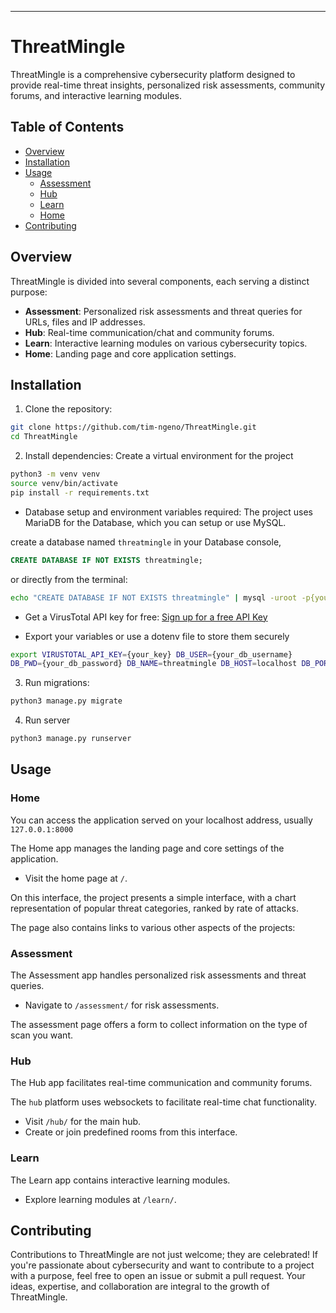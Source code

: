---
# ThreatMingle

ThreatMingle is a comprehensive cybersecurity platform designed to provide real-time threat insights, personalized risk assessments, community forums, and interactive learning modules.

## Table of Contents

- [Overview](#overview)
- [Installation](#installation)
- [Usage](#usage)
  - [Assessment](#assessment)
  - [Hub](#hub)
  - [Learn](#learn)
  - [Home](#home)
- [Contributing](#contributing)

## Overview

ThreatMingle is divided into several components, each serving a distinct purpose:

- **Assessment**: Personalized risk assessments and threat queries for URLs, files and IP addresses.
- **Hub**: Real-time communication/chat and community forums.
- **Learn**: Interactive learning modules on various cybersecurity topics.
- **Home**: Landing page and core application settings.

## Installation

1. Clone the repository:

```bash
git clone https://github.com/tim-ngeno/ThreatMingle.git
cd ThreatMingle
```

2. Install dependencies:
Create a virtual environment for the project

```bash
python3 -m venv venv
source venv/bin/activate
pip install -r requirements.txt
```

- Database setup and environment variables required:
The project uses MariaDB for the Database, which you can setup or use
MySQL.

create a database named `threatmingle` in your Database console,
```SQL
CREATE DATABASE IF NOT EXISTS threatmingle;
```

or directly from the terminal:
```bash
echo "CREATE DATABASE IF NOT EXISTS threatmingle" | mysql -uroot -p{your_password}
```


- Get a VirusTotal API key for free: [Sign up for a free API Key](https://www.virustotal.com/gui/join-us)

- Export your variables or use a dotenv file to store them securely
```bash
export VIRUSTOTAL_API_KEY={your_key} DB_USER={your_db_username}
DB_PWD={your_db_password} DB_NAME=threatmingle DB_HOST=localhost DB_PORT=3306
```


3. Run migrations:

```bash
python3 manage.py migrate
```

4. Run server
```bash
python3 manage.py runserver
```


## Usage

### Home
You can access the application served on your localhost address, usually `127.0.0.1:8000`

The Home app manages the landing page and core settings of the application.

- Visit the home page at `/`.

On this interface, the project presents a simple interface, with a chart representation of popular threat categories, ranked by rate of attacks.

The page also contains links to various other aspects of the projects:

### Assessment

The Assessment app handles personalized risk assessments and threat queries.

- Navigate to `/assessment/` for risk assessments.

The assessment page offers a form to collect information on the type of scan you want.


### Hub

The Hub app facilitates real-time communication and community forums.

The `hub` platform uses websockets to facilitate real-time chat functionality.

- Visit `/hub/` for the main hub.
- Create or join predefined rooms from this interface.

### Learn

The Learn app contains interactive learning modules.

- Explore learning modules at `/learn/`.

## Contributing
Contributions to ThreatMingle are not just welcome; they are celebrated!
If you're passionate about cybersecurity and want to contribute to a
project with a purpose, feel free to open an issue or submit a pull
request. Your ideas, expertise, and collaboration are integral to the
growth of ThreatMingle.
